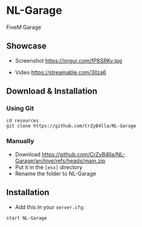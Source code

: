 # NL-Garage
FiveM Garage

## Showcase

- Screenshot
https://imgur.com/fP8SRKv.jpg

- Video
https://streamable.com/3llza6

## Download & Installation

### Using Git
```
cd resources
git clone https://github.com/CrZyB4lla/NL-Garage
```

### Manually
- Download https://github.com/CrZyB4lla/NL-Garage/archive/refs/heads/main.zip
- Put it in the `[esx]` directory
- Rename the folder to NL-Garage

## Installation
- Add this in your `server.cfg`:

```
start NL-Garage
```
